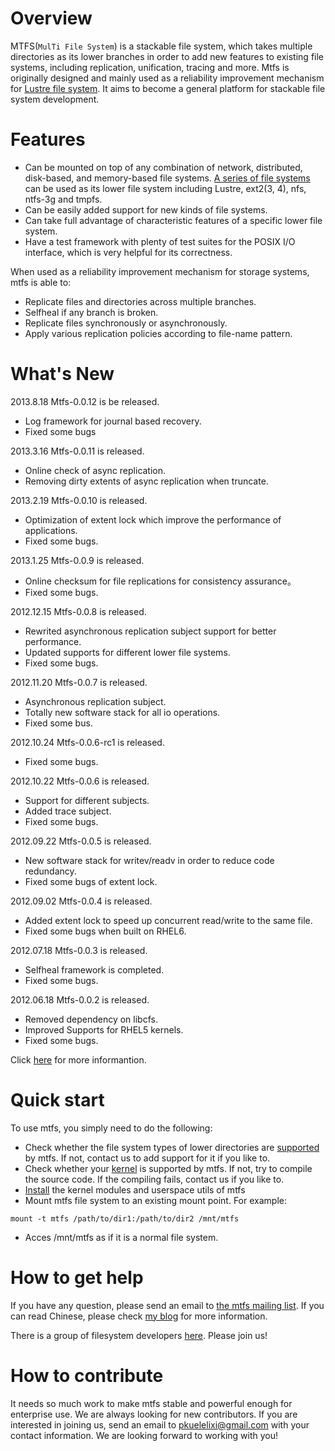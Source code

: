 # Overview #
MTFS(`MulTi File System`) is a stackable file system, which takes multiple directories as its lower branches in order to add new features to existing file systems, including  replication, unification, tracing and more.
Mtfs is originally designed and mainly used as a reliability improvement mechanism for [Lustre file system](http://www.lustre.org). It aims to become a general platform for stackable file system development.

# Features #
  * Can be mounted on top of any combination of network, distributed, disk-based, and memory-based file systems. [A series of file systems](SupportedFileSystems.md) can be used as its lower file system including Lustre, ext2(3, 4), nfs, ntfs-3g and tmpfs.
  * Can be easily added support for new kinds of file systems.
  * Can take full advantage of characteristic features of a specific lower file system.
  * Have a test framework with plenty of test suites for the POSIX I/O interface, which is very helpful for its correctness.

When used as a reliability improvement mechanism for storage systems, mtfs is able to:
  * Replicate files and directories across multiple branches.
  * Selfheal if any branch is broken.
  * Replicate files synchronously or asynchronously.
  * Apply various replication policies according to file-name pattern.

# What's New #
2013.8.18 Mtfs-0.0.12 is be released.
  * Log framework for journal based recovery.
  * Fixed some bugs

2013.3.16 Mtfs-0.0.11 is released.
  * Online check of async replication.
  * Removing dirty extents of async replication when truncate.

2013.2.19 Mtfs-0.0.10 is released.
  * Optimization of extent lock which improve the performance of applications.
  * Fixed some bugs.

2013.1.25 Mtfs-0.0.9 is released.
  * Online checksum for file replications for consistency assurance。
  * Fixed some bugs.

2012.12.15 Mtfs-0.0.8 is released.
  * Rewrited asynchronous replication subject support for better performance.
  * Updated supports for different lower file systems.
  * Fixed some bugs.

2012.11.20 Mtfs-0.0.7 is released.
  * Asynchronous replication subject.
  * Totally new software stack for all io operations.
  * Fixed some bus.

2012.10.24 Mtfs-0.0.6-rc1 is released.
  * Fixed some bugs.

2012.10.22 Mtfs-0.0.6 is released.
  * Support for different subjects.
  * Added trace subject.
  * Fixed some bugs.

2012.09.22 Mtfs-0.0.5 is released.
  * New software stack for writev/readv in order to reduce code redundancy.
  * Fixed some bugs of extent lock.

2012.09.02 Mtfs-0.0.4 is released.
  * Added extent lock to speed up concurrent read/write to the same file.
  * Fixed some bugs when built on RHEL6.

2012.07.18 Mtfs-0.0.3 is released.
  * Selfheal framework is completed.
  * Fixed some bugs.

2012.06.18 Mtfs-0.0.2 is released.
  * Removed dependency on libcfs.
  * Improved Supports for RHEL5 kernels.
  * Fixed some bugs.

Click [here](ChangeLog.md) for more informantion.
# Quick start #
To use mtfs, you simply need to do the following:
  * Check whether the file system types of lower directories are [supported](SupportedFileSystems.md) by mtfs. If not, contact us to add support for it if you like to.
  * Check whether your [kernel](SupportedKernels.md) is supported by mtfs. If not, try to compile the source code. If the compiling fails, contact us if you like to.
  * [Install](Install.md) the kernel modules and userspace utils of mtfs
  * Mount mtfs file system to an existing mount point. For example:
```
mount -t mtfs /path/to/dir1:/path/to/dir2 /mnt/mtfs
```
  * Acces /mnt/mtfs as if it is a normal file system.

# How to get help #
If you have any question, please send an email to [the mtfs mailing list](http://groups.google.com/group/mtfs). If you can read Chinese, please check [my blog](http://blog.csdn.net/fsdev) for more information.

There is a group of filesystem developers [here](http://qun.qq.com/#jointhegroup/gid/249858913). Please join us!

# How to contribute #
It needs so much work to make mtfs stable and powerful enough for enterprise use. We are always looking for new contributors.
If you are interested in joining us, send an email to pkuelelixi@gmail.com with your contact information. We are looking forward to working with you!